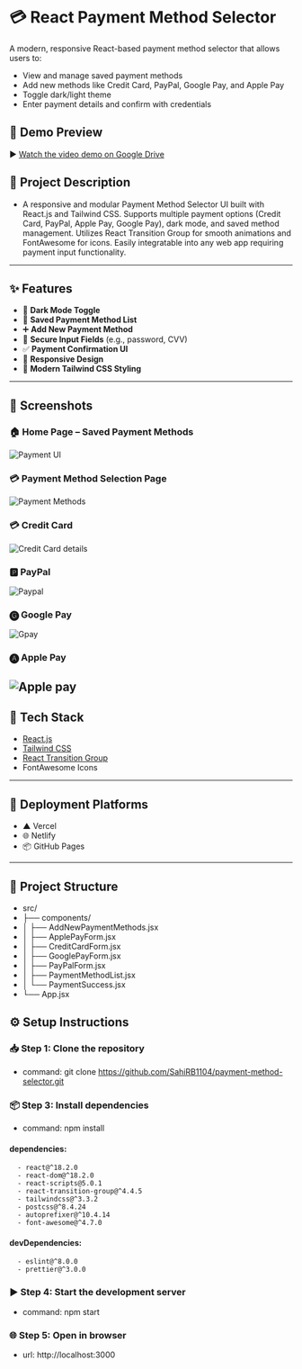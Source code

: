 # 💳 React Payment Method Selector

A modern, responsive React-based payment method selector that allows users to:
- View and manage saved payment methods
- Add new methods like Credit Card, PayPal, Google Pay, and Apple Pay
- Toggle dark/light theme
- Enter payment details and confirm with credentials

## 🎥 Demo Preview

▶️ [Watch the video demo on Google Drive](https://drive.google.com/file/d/11T7PaAD7aTssb28w27OkzTZNHSFfnfVK/view?usp=sharing)


## 📖 Project Description
-  A responsive and modular Payment Method Selector UI built with React.js and Tailwind CSS. Supports multiple payment options (Credit Card, PayPal, Apple Pay, Google Pay), dark mode, and saved method management. Utilizes React Transition Group for smooth animations and FontAwesome for icons. Easily integratable into any web app requiring payment input functionality.
---

## ✨ Features

- 🔘 **Dark Mode Toggle**
- 💾 **Saved Payment Method List**
- ➕ **Add New Payment Method**
- 🔐 **Secure Input Fields** (e.g., password, CVV)
- ✅ **Payment Confirmation UI**
- 📱 **Responsive Design**
- 🎨 **Modern Tailwind CSS Styling**

---
## 📸 Screenshots

### 🏠 Home Page – Saved Payment Methods
 ![Payment UI](screenshots/image.png)
 
### 💳 Payment Method Selection Page
 ![Payment Methods](screenshots/image1.png)
 
### 💳 Credit Card
 ![Credit Card details](screenshots/image2.png)
 
### 🅿️ PayPal
 ![Paypal](screenshots/image3.png)

### 🅖 Google Pay
 ![Gpay](screenshots/image4.png)

### 🅐 Apple Pay
 ![Apple pay](screenshots/image5.png)
---

## 🚀 Tech Stack

- [React.js](https://reactjs.org/)
- [Tailwind CSS](https://tailwindcss.com/)
- [React Transition Group](https://reactcommunity.org/react-transition-group/)
- FontAwesome Icons

---



## 🚢 Deployment Platforms

- ▲ Vercel  
- 🌐 Netlify  
- 📦 GitHub Pages

---

## 📂 Project Structure
   - src/
   - ├── components/
   - │ ├── AddNewPaymentMethods.jsx
   - │ ├── ApplePayForm.jsx
   - │ ├── CreditCardForm.jsx
   - │ ├── GooglePayForm.jsx
   - │ ├── PayPalForm.jsx
   - │ ├── PaymentMethodList.jsx
   - │ └── PaymentSuccess.jsx
   - └── App.jsx



## ⚙️ Setup Instructions

### 📥 Step 1: Clone the repository
  - command: git clone https://github.com/SahiRB1104/payment-method-selector.git

### 📦 Step 3: Install dependencies
   - command: npm install
  #### dependencies:
      - react@^18.2.0
      - react-dom@^18.2.0
      - react-scripts@5.0.1
      - react-transition-group@^4.4.5
      - tailwindcss@^3.3.2
      - postcss@^8.4.24
      - autoprefixer@^10.4.14
      - font-awesome@^4.7.0
  #### devDependencies:
      - eslint@^8.0.0
      - prettier@^3.0.0

### ▶️ Step 4: Start the development server
   - command: npm start

### 🌐 Step 5: Open in browser
   - url: http://localhost:3000





